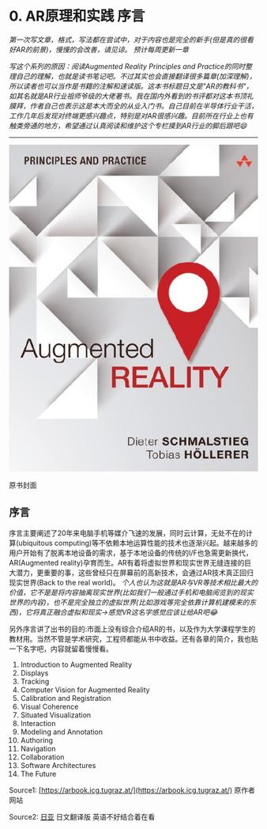 # 0. AR原理和实践  序言

*第一次写文章，格式，写法都在尝试中，对于内容也是完全的新手(但是真的很看好AR的前景)，慢慢的会改善，请见谅。 预计每周更新一章*

*写这个系列的原因：阅读Augmented Reality Principles and Practice的同时整理自己的理解，也就是读书笔记吧。不过其实也会直接翻译很多篇章(加深理解)，所以读者也可以当作是书籍的注解和速读版。这本书标题日文是"AR的教科书"，如其名就是AR行业祖师爷级的大佬著书。我在国内外看到的书评都对这本书顶礼膜拜，作者自己也表示这是本大而全的从业入门书。自己目前在半导体行业干活，工作几年后发现对终端更感兴趣点，特别是对AR很感兴趣。目前所在行业上也有触类旁通的地方，希望通过认真阅读和维护这个专栏摸到AR行业的脚后跟吧😄*

---

![0%20AR%E5%8E%9F%E7%90%86%E5%92%8C%E5%AE%9E%E8%B7%B5%20%E5%BA%8F%E8%A8%80%205078f1ae25734d48b1716f6a0b8e0dd4/Untitled.png](0%20AR%E5%8E%9F%E7%90%86%E5%92%8C%E5%AE%9E%E8%B7%B5%20%E5%BA%8F%E8%A8%80%205078f1ae25734d48b1716f6a0b8e0dd4/Untitled.png)

原书封面  

## 序言

序言主要阐述了20年来电脑手机等媒介飞速的发展，同时云计算，无处不在的计算(ubiquitous computing)等不依赖本地运算性能的技术也逐渐兴起。越来越多的用户开始有了脱离本地设备的需求，基于本地设备的传统的I/F也急需更新换代，AR(Augmented reality)孕育而生。AR有着将虚拟世界和现实世界无缝连接的巨大潜力，更重要的事，这些曾经只在屏幕前的高新技术，会通过AR技术真正回归现实世界(Back to the real world)。 *个人也认为这就是AR与VR等技术相比最大的价值，它不是是将内容抽离现实世界(比如我们一般通过手机和电脑阅览到的现实世界的内容)，也不是完全独立的虚拟世界(比如游戏等完全依靠计算机建模来的东西)，它将真正融合虚拟和现实→感觉VR这名字感觉应该让给AR吧😂*

另外序言讲了出书的目的:市面上没有综合介绍AR的书，以及作为大学课程学生的教材用。当然不管是学术研究，工程师都能从书中收益。还有各章的简介，我也贴一下名字吧，内容就留着慢慢看。

1. Introduction to Augmented Reality
2. Displays
3. Tracking
4. Computer Vision for Augmented Reality
5. Calibration and Registration 
6. Visual Coherence
7. Situated Visualization
8. Interaction
9. Modeling and Annotation
10. Authoring
11. Navigation
12. Collaboration
13. Software Architectures
14. The Future

Source1: [https://arbook.icg.tugraz.at/](https://arbook.icg.tugraz.at/) 原作者网站 

Source2: [日亚](https://www.amazon.co.jp/AR%E3%81%AE%E6%95%99%E7%A7%91%E6%9B%B8-Dieter-Schmalstieg/dp/4839965366/ref=pd_lpo_14_t_0/358-3651351-1172009?_encoding=UTF8&pd_rd_i=4839965366&pd_rd_r=4a8f48ff-eb9f-4a83-8fe6-43239a4556b9&pd_rd_w=08k4K&pd_rd_wg=PKnul&pf_rd_p=43793539-bb55-42ca-a906-e224e71aa7fd&pf_rd_r=CT192GKQN2A4F8JYTEEA&psc=1&refRID=CT192GKQN2A4F8JYTEEA) 日文翻译版 英语不好结合着在看